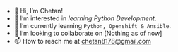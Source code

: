 - 👋 Hi, I’m Chetan!
- 👀 I’m interested in *learning Python Development*.
- 🌱 I’m currently learning `Python, Openshift & Ansible`.
- 💞️ I’m looking to collaborate on [Nothing as of now]
- 📫 How to reach me at chetan8178@gmail.com 

<!---
cnagarka/cnagarka is a ✨ special ✨ repository because its `README.md` (this file) appears on your GitHub profile.
You can click the Preview link to take a look at your changes.
--->

